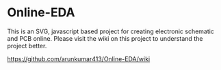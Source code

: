 # Online-EDA
This is an SVG, javascript based project for creating electronic schematic and PCB online. Please visit the wiki on this project to understand the project better.

https://github.com/arunkumar413/Online-EDA/wiki
